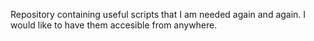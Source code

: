 Repository containing useful scripts that I am needed again and again.
I would like to have them accesible from anywhere.